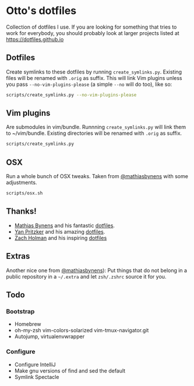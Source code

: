 # Otto's dotfiles

Collection of dotfiles I use. If you are looking for something that tries to
work for everybody, you should probably look at larger projects listed at
https://dotfiles.github.io

## Dotfiles

Create symlinks to these dotfiles by running ```create_symlinks.py```. Existing files will be renamed with ```.orig``` as suffix. This will link Vim plugins unless you pass ```--no-vim-plugins-please``` (a simple ```--no``` will do too), like so:

```bash
scripts/create_symlinks.py --no-vim-plugins-please
```

## Vim plugins

Are submodules in vim/bundle. Runnning ```create_symlinks.py``` will link them
to ~/vim/bundle. Existing directories will be renamed with ```.orig``` as
suffix.

```bash
scripts/create_symlinks.py
```

## OSX

Run a whole bunch of OSX tweaks. Taken from [@mathiasbynens](https://github.com/mathiasbynens/dotfiles) with some adjustments.

```bash
scripts/osx.sh
```

## Thanks!

*  [Mathias Bynens](https://mathiasbynens.be/) and his fantastic [dotfiles](https://github.com/mathiasbynens/dotfiles).
*  [Yan Pritzker](http://yanpritzker.com/) and his amazing [dotfiles](https://github.com/skwp/dotfiles).
*  [Zach Holman](http://zachholman.com/) and his inspiring [dotfiles](https://github.com/holman/dotfiles)

## Extras

Another nice one from [@mathiasbynens](https://github.com/mathiasbynens/dotfiles)):
Put things that do not belong in a public repository in a ```~/.extra``` and let
```zsh/.zshrc``` source it for you.

## Todo

### Bootstrap
* Homebrew
* oh-my-zsh
  vim-colors-solarized vim-tmux-navigator.git
* Autojump, virtualenvwrapper

### Configure
* Configure IntelliJ
* Make gnu versions of find and sed the default
* Symlink Spectacle
